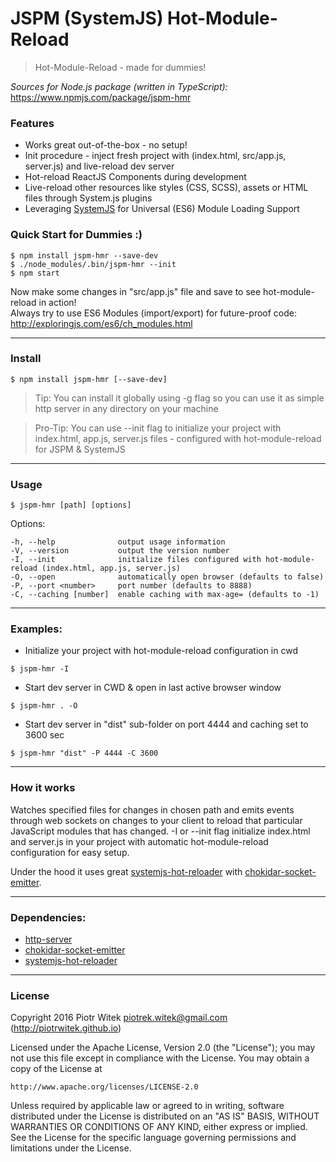 # JSPM (SystemJS) Hot-Module-Reload
> Hot-Module-Reload - made for dummies!

_Sources for Node.js package (written in TypeScript):_ https://www.npmjs.com/package/jspm-hmr

### Features
- Works great out-of-the-box - no setup!
- Init procedure - inject fresh project with (index.html, src/app.js, server.js) and live-reload dev server
- Hot-reload ReactJS Components during development
- Live-reload other resources like styles (CSS, SCSS), assets or HTML files through System.js plugins
- Leveraging [SystemJS](https://github.com/systemjs/systemjs) for Universal (ES6) Module Loading Support


### Quick Start for Dummies :)
```
$ npm install jspm-hmr --save-dev
$ ./node_modules/.bin/jspm-hmr --init
$ npm start
```
Now make some changes in "src/app.js" file and save to see hot-module-reload in action!  
Always try to use ES6 Modules (import/export) for future-proof code: http://exploringjs.com/es6/ch_modules.html  

---

### Install

```
$ npm install jspm-hmr [--save-dev]
```

> Tip: You can install it globally using -g flag so you can use it as simple http server in any directory on your machine

> Pro-Tip: You can use --init flag to initialize your project with index.html, app.js, server.js files - configured with hot-module-reload for JSPM & SystemJS

---

### Usage
```
$ jspm-hmr [path] [options]
```
 Options:

    -h, --help              output usage information
    -V, --version           output the version number
    -I, --init              initialize files configured with hot-module-reload (index.html, app.js, server.js)
    -O, --open              automatically open browser (defaults to false)
    -P, --port <number>     port number (defaults to 8888)
    -C, --caching [number]  enable caching with max-age= (defaults to -1)

---

### Examples:
- Initialize your project with hot-module-reload configuration in cwd
```
$ jspm-hmr -I
```

- Start dev server in CWD & open in last active browser window
```
$ jspm-hmr . -O
```

- Start dev server in "dist" sub-folder on port 4444 and caching set to 3600 sec
```
$ jspm-hmr "dist" -P 4444 -C 3600
```

---

### How it works
Watches specified files for changes in chosen path and emits events through web sockets on changes to your client to reload that particular JavaScript modules that has changed.
-I or --init flag initialize index.html and server.js in your project with automatic hot-module-reload configuration for easy setup.

Under the hood it uses great [systemjs-hot-reloader](https://github.com/capaj/systemjs-hot-reloader) with [chokidar-socket-emitter](https://github.com/capaj/chokidar-socket-emitter).

---

### Dependencies:
- [http-server](https://github.com/indexzero/http-server)
- [chokidar-socket-emitter](https://github.com/capaj/chokidar-socket-emitter)
- [systemjs-hot-reloader](https://github.com/capaj/systemjs-hot-reloader)

---

### License

Copyright 2016 Piotr Witek <piotrek.witek@gmail.com> (http://piotrwitek.github.io)

Licensed under the Apache License, Version 2.0 (the "License");
you may not use this file except in compliance with the License.
You may obtain a copy of the License at

    http://www.apache.org/licenses/LICENSE-2.0

Unless required by applicable law or agreed to in writing, software
distributed under the License is distributed on an "AS IS" BASIS,
WITHOUT WARRANTIES OR CONDITIONS OF ANY KIND, either express or implied.
See the License for the specific language governing permissions and
limitations under the License.
